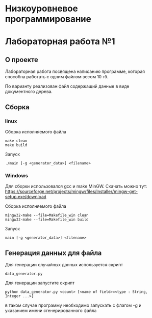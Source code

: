 # Низкоуровневое программирование 
# Лабораторная работа №1
## О проекте
Лабораторная работа посвящена написанию программе, которая способна работать с одним файлом весом 10 гб. 

По варианту реализован файл содержащий данные в виде документного дерева.

## Сборка
### linux
Сборка исполняемого файла

    make clean
    make build

Запуск

    ./main [-g <generator_data>] <filename>

### Windows
Для сборки использовался gcc и make MinGW.
Скачать можно тут: https://sourceforge.net/projects/mingw/files/Installer/mingw-get-setup.exe/download

Сборка исполняемого файла

    mingw32-make --file=Makefile_win clean
    mingw32-make --file=Makefile_win build

Запуск

    main [-g <generator_data>] <filename>

## Генерация данных для файла
Для генерации случайных данных используется скрипт

    data_generator.py

Для генерации запустите скрипт

    python data_generator.py <count> [<name of field>=<type : String, Integer ...>]

в таком случае программу необходимо запускать с флагом -g и указанием имени сгенерированного файла
